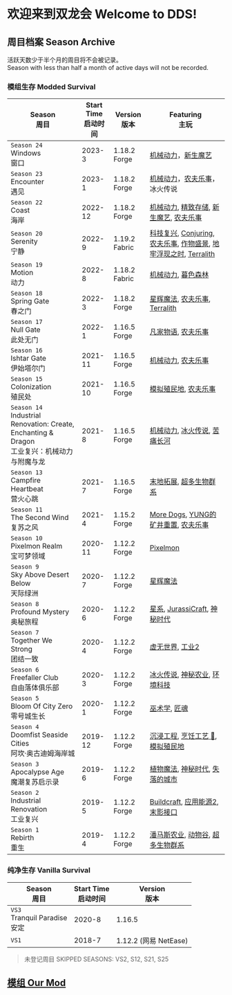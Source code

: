 # 欢迎来到双龙会 Welcome to DDS! 
## 周目档案 Season Archive
活跃天数少于半个月的周目将不会被记录。  
Season with less than half a month of active days will not be recorded.
### 模组生存 Modded Survival
| Season<br>周目 | Start Time<br>启动时间| Version<br>版本 | Featuring<br>主玩 |
|----|----|----|----|
|`Season 24`<br>Windows<br>窗口|2023-3|1.18.2 Forge|[机械动力](https://www.curseforge.com/minecraft/mc-mods/create)，[新生魔艺](https://www.curseforge.com/minecraft/mc-mods/ars-nouveau)|
|`Season 23`<br>Encounter<br>遇见|2023-1|1.18.2 Forge|[机械动力](https://www.curseforge.com/minecraft/mc-mods/create)，[农夫乐事](https://www.curseforge.com/minecraft/mc-mods/farmers-delight)，冰火传说|
|`Season 22`<br>Coast<br>海岸|2022-12|1.18.2 Forge|[机械动力](https://www.curseforge.com/minecraft/mc-mods/create), [精致存储](https://www.curseforge.com/minecraft/mc-mods/refined-storage), [新生魔艺](https://www.curseforge.com/minecraft/mc-mods/ars-nouveau), [农夫乐事](https://www.curseforge.com/minecraft/mc-mods/farmers-delight)|
|`Season 20`<br>Serenity<br>宁静|2022-9|1.19.2 Fabric|[科技复兴](https://www.curseforge.com/minecraft/mc-mods/techreborn), [Conjuring](https://www.curseforge.com/minecraft/mc-mods/conjuringl), [农夫乐事](https://www.curseforge.com/minecraft/mc-mods/farmers-delight-fabric), [作物盛景](https://www.curseforge.com/minecraft/mc-mods/croptopia), [地牢浮现之时](https://www.curseforge.com/minecraft/mc-mods/when-dungeons-arise-fabric), [Terralith](https://www.curseforge.com/minecraft/mc-mods/terralith)|
|`Season 19`<br>Motion<br>动力|2022-8|1.18.2 Fabric|[机械动力](https://www.curseforge.com/minecraft/mc-mods/create), [暮色森林](https://www.curseforge.com/minecraft/mc-mods/the-twilight-forest)|
|`Season 18`<br>Spring Gate<br>春之门|2022-3|1.18.2 Forge|[星辉魔法](https://www.curseforge.com/minecraft/mc-mods/astral-sorcery), [农夫乐事](https://www.curseforge.com/minecraft/mc-mods/farmers-delight), [Terralith](https://www.curseforge.com/minecraft/mc-mods/terralith)|
|`Season 17`<br>Null Gate<br>此处无门|2022-1|1.16.5 Forge|[凡家物语](https://www.curseforge.com/minecraft/mc-mods/minecraft-comes-alive-mca), [农夫乐事](https://www.curseforge.com/minecraft/mc-mods/farmers-delight)|
|`Season 16`<br>Ishtar Gate<br>伊始塔尔门|2021-11|1.16.5 Forge|[机械动力](https://www.curseforge.com/minecraft/mc-mods/create), [农夫乐事](https://www.curseforge.com/minecraft/mc-mods/farmers-delight)|
|`Season 15`<br>Colonization<br>殖民处|2021-10|1.16.5 Forge|[模拟殖民地](https://www.curseforge.com/minecraft/mc-mods/minecolonies), [农夫乐事](https://www.curseforge.com/minecraft/mc-mods/farmers-delight)|
|`Season 14`<br>Industrial Renovation: Create, Enchanting & Dragon<br>工业复兴：机械动力与附魔与龙|2021-8|1.16.5 Forge|[机械动力](https://www.curseforge.com/minecraft/mc-mods/create), [冰火传说](https://www.curseforge.com/minecraft/mc-mods/ice-and-fire-dragons), [苦痛长河](https://www.curseforge.com/minecraft/mc-mods/marblegates-exotic-enchantment-flowing-agony)|
|`Season 13`<br>Campfire Heartbeat<br>营火心跳|2021-7|1.16.5 Forge|[末地拓展](https://www.curseforge.com/minecraft/mc-mods/endergetic), [超多生物群系](https://www.curseforge.com/minecraft/mc-mods/biomes-o-plenty)|
|`Season 11`<br>The Second Wind<br>复苏之风|2021-4|1.15.2 Forge|[More Dogs](https://www.curseforge.com/minecraft/mc-mods/more-dogs), [YUNG的矿井重置](https://www.curseforge.com/minecraft/mc-mods/yungs-better-mineshafts-forge), [农夫乐事](https://www.curseforge.com/minecraft/mc-mods/farmers-delight)|
|`Season 10`<br>Pixelmon Realm <br>宝可梦领域|2020-11|1.12.2 Forge|[Pixelmon](https://www.curseforge.com/minecraft/mc-mods/pixelmon)|
|`Season 9`<br>Sky Above Desert Below<br>天际绿洲|2020-7|1.12.2 Forge|[星辉魔法](https://www.curseforge.com/minecraft/mc-mods/astral-sorcery)|
|`Season 8`<br>Profound Mystery<br>奥秘旅程|2020-6|1.12.2 Forge|[星系](https://www.curseforge.com/minecraft/mc-mods/galacticraft-legacy), [JurassiCraft](https://www.curseforge.com/minecraft/mc-mods/jurassicraft), [神秘时代](https://www.curseforge.com/minecraft/mc-mods/thaumcraft)|
|`Season 7`<br>Together We Strong<br>团结一致|2020-4|1.12.2 Forge|[虚无世界](https://www.curseforge.com/minecraft/mc-mods/advent-of-ascension-nevermine), [工业2](https://www.curseforge.com/minecraft/mc-mods/industrial-craft)|
|`Season 6`<br>Freefaller Club<br>自由落体俱乐部|2020-3|1.12.2 Forge|[冰火传说](https://www.curseforge.com/minecraft/mc-mods/ice-and-fire-dragons), [神秘农业](https://www.mcmod.cn/class/929.html), [环境科技](https://www.mcmod.cn/class/583.html)|
|`Season 5`<br>Bloom Of City Zero<br>零号城生长|2020-1|1.12.2 Forge|[巫术学](https://www.curseforge.com/minecraft/mc-mods/electroblobs-wizardry), [匠魂](https://www.curseforge.com/minecraft/mc-mods/tinkers-construct)|
|`Season 4`<br>Doomfist Seaside Cities<br>阿坎·奥古迪姆海岸城|2019-12|1.12.2 Forge|[沉浸工程](https://www.curseforge.com/minecraft/mc-mods/immersive-engineering), [烹饪工艺 🍳](https://www.curseforge.com/minecraft/mc-mods/cuisine), [模拟殖民地](https://www.curseforge.com/minecraft/mc-mods/minecolonies)|
|`Season 3`<br>Apocalypse Age<br>魔潮复苏启示录|2019-6|1.12.2 Forge|[植物魔法](https://www.curseforge.com/minecraft/mc-mods/botania), [神秘时代](https://www.curseforge.com/minecraft/mc-mods/thaumcraft), [失落的城市](https://www.curseforge.com/minecraft/mc-mods/the-lost-cities)|
|`Season 2`<br>Industrial Renovation<br>工业复兴|2019-5|1.12.2 Forge|[Buildcraft](https://www.curseforge.com/minecraft/mc-mods/buildcraft), [应用能源2](https://www.curseforge.com/minecraft/mc-mods/applied-energistics-2), [末影接口](https://www.mcmod.cn/class/181.html)|
|`Season 1`<br>Rebirth<br>重生|2019-4|1.12.2 Forge|[潘马斯农业](https://www.curseforge.com/minecraft/mc-mods/pams-harvestcraft), [动物谷](https://www.curseforge.com/minecraft/mc-mods/animania), [超多生物群系](https://www.curseforge.com/minecraft/mc-mods/biomes-o-plenty)|


### 纯净生存 Vanilla Survival
| Season<br>周目 | Start Time<br>启动时间| Version<br>版本 |
|----|----|----|
|`VS3`<br>Tranquil Paradise<br>安定|2020-8|1.16.5|
|`VS1`|2018-7|1.12.2 (网易 NetEase)|

> 未登记周目 SKIPPED SEASONS: VS2, S12, S21, S25

## [模组 Our Mod](https://github.com/DualDragonSociety/.github/blob/main/MODS.MD)
